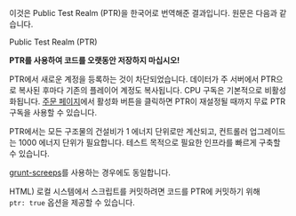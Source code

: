 이것은 Public Test Realm (PTR)을 한국어로 번역해준 결과입니다. 원문은 다음과 같습니다.

Public Test Realm (PTR)

**PTR를 사용하여 코드를 오랫동안 저장하지 마십시오!**

PTR에서 새로운 계정을 등록하는 것이 차단되었습니다. 데이터가 주 서버에서 PTR으로 복사된 후마다 기존의 플레이어 계정도 복사됩니다. CPU 구독은 기본적으로 비활성화됩니다. [주문 페이지](https://screeps.com/ptr/#!/order)에서 활성화 버튼을 클릭하면 PTR이 재설정될 때까지 무료 PTR 구독을 사용할 수 있습니다.

PTR에서는 모든 구조물의 건설비가 1 에너지 단위로만 계산되고, 컨트롤러 업그레이드는 1000 에너지 단위가 필요합니다. 테스트 목적으로 필요한 인프라를 빠르게 구축할 수 있습니다.

[grunt-screeps](/commit)를 사용하는 경우에도 동일합니다.

HTML) 로컬 시스템에서 스크립트를 커밋하려면 코드를 PTR에 커밋하기 위해 <code style="white-space: nowrap;">ptr: true</code> 옵션을 제공할 수 있습니다.